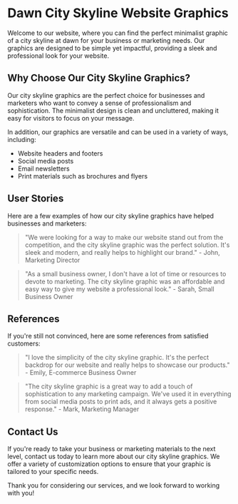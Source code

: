 <!--
Write me content for website with wallpaper which alt text is:

"A minimalist graphic of a city skyline at dawn for a business or marketing website"

The name/title of the page should not be 1:1 copy of the alt text but rather a real content of the website which is using this wallpaper.

- Use markdown format 
- Start with the heading
- The content should look like a real website 
- Include real sections like references, contact, user stories, etc. use things relevant to the page purpose.
- Feel free to use structure like headings, bullets, numbering, blockquotes, paragraphs, horizontal lines, etc.
- You can use formatting like bold or _italic_
- You can include UTF-8 emojis
- Links should be only #hash anchors (and you can refer to the document itself)
- Do not include images
-->

<!--font:Poppins-->

# Dawn City Skyline Website Graphics

Welcome to our website, where you can find the perfect minimalist graphic of a city skyline at dawn for your business or marketing needs. Our graphics are designed to be simple yet impactful, providing a sleek and professional look for your website.

## Why Choose Our City Skyline Graphics?

Our city skyline graphics are the perfect choice for businesses and marketers who want to convey a sense of professionalism and sophistication. The minimalist design is clean and uncluttered, making it easy for visitors to focus on your message.

In addition, our graphics are versatile and can be used in a variety of ways, including:

- Website headers and footers
- Social media posts
- Email newsletters
- Print materials such as brochures and flyers

## User Stories

Here are a few examples of how our city skyline graphics have helped businesses and marketers:

> "We were looking for a way to make our website stand out from the competition, and the city skyline graphic was the perfect solution. It's sleek and modern, and really helps to highlight our brand." - John, Marketing Director

> "As a small business owner, I don't have a lot of time or resources to devote to marketing. The city skyline graphic was an affordable and easy way to give my website a professional look." - Sarah, Small Business Owner

## References

If you're still not convinced, here are some references from satisfied customers:

> "I love the simplicity of the city skyline graphic. It's the perfect backdrop for our website and really helps to showcase our products." - Emily, E-commerce Business Owner

> "The city skyline graphic is a great way to add a touch of sophistication to any marketing campaign. We've used it in everything from social media posts to print ads, and it always gets a positive response." - Mark, Marketing Manager

## Contact Us

If you're ready to take your business or marketing materials to the next level, contact us today to learn more about our city skyline graphics. We offer a variety of customization options to ensure that your graphic is tailored to your specific needs.

Thank you for considering our services, and we look forward to working with you!
